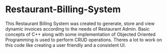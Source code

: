 # Restaurant-Billing-System
This Restaurant Billing System was created to generate, store and view dynamic invoices according to the needs of Restaurant Admin.
Basic concepts of C++ along with some implementation of Objected Oriented Programming is used to perform CRUD operations.
Theres a lot to work on this code like creating a user friendly and a consistent UI.
